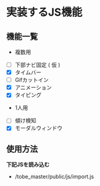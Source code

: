 # 実装するJS機能

## 機能一覧
* 複数用
- [ ] 下部ナビ固定 ( 仮 ) 
- [x] タイムバー
- [ ] Gifカットイン
- [x] アニメーション
- [x] タイピング
* 1人用
- [ ] 傾け検知
- [x] モーダルウィンドウ
## 使用方法
**下記JSを読み込む**
* /tobe_master/public/js/import.js